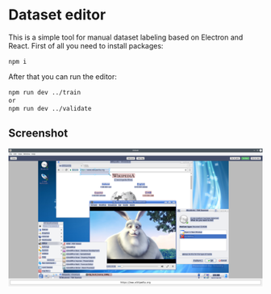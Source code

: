 # Dataset editor

This is a simple tool for manual dataset labeling based on Electron and React. First of all you need to install packages:

```
npm i
```

After that you can run the editor:

```
npm run dev ../train
or
npm run dev ../validate
```

## Screenshot

![Screenshot](https://github.com/log0div0/testo/raw/master/nn/dataset/editor/editor_screenshot.png)
